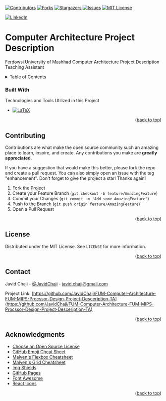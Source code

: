 <a name="readme-top"></a>


[![Contributors][contributors-shield]][contributors-url]
[![Forks][forks-shield]][forks-url]
[![Stargazers][stars-shield]][stars-url]
[![Issues][issues-shield]][issues-url]
[![MIT License][license-shield]][license-url]



[![LinkedIn][linkedin-shield]][javid-linkedin-url]


# Computer Architecture Project Description

Ferdowsi University of Mashhad Computer Architecture Project Description Teaching Assistant


<!-- TABLE OF CONTENTS -->
<details>
  <summary>Table of Contents</summary>
  <ol>
    <li>
      <a href="#about-the-project">About The Project</a>
      <ul>
        <li><a href="#built-with">Built With</a></li>
      </ul>
    </li>
    <li>
      <a href="#getting-started">Getting Started</a>
      <ul>
        <li><a href="#prerequisites">Prerequisites</a></li>
        <li><a href="#installation">Installation</a></li>
      </ul>
    </li>
    <li><a href="#usage">Usage</a></li>
    <li><a href="#roadmap">Roadmap</a></li>
    <li><a href="#contributing">Contributing</a></li>
    <li><a href="#license">License</a></li>
    <li><a href="#contact">Contact</a></li>
    <li><a href="#acknowledgments">Acknowledgments</a></li>
  </ol>
</details>




### Built With

<!-- This section should list any major frameworks/libraries used to bootstrap your project. Leave any add-ons/plugins for the acknowledgements section. Here are a few examples. -->

Technologies and Tools Utilized in this Project

* [![LaTeX][LaTeX.org]][LaTeX-url]

<p align="right">(<a href="#readme-top">back to top</a>)</p>





<!-- CONTRIBUTING -->
## Contributing

Contributions are what make the open source community such an amazing place to learn, inspire, and create. Any contributions you make are **greatly appreciated**.

If you have a suggestion that would make this better, please fork the repo and create a pull request. You can also simply open an issue with the tag "enhancement".
Don't forget to give the project a star! Thanks again!

1. Fork the Project
2. Create your Feature Branch (`git checkout -b feature/AmazingFeature`)
3. Commit your Changes (`git commit -m 'Add some AmazingFeature'`)
4. Push to the Branch (`git push origin feature/AmazingFeature`)
5. Open a Pull Request

<p align="right">(<a href="#readme-top">back to top</a>)</p>





<!-- LICENSE -->
## License

Distributed under the MIT License. See `LICENSE` for more information.

<p align="right">(<a href="#readme-top">back to top</a>)</p>

<!-- CONTACT -->
## Contact

Javid Chaji - [@JavidChaji](https://twitter.com/JavidChaji) - javid.chaji@gmail.com

Project Link: [https://github.com/JavidChaji/FUM-Computer-Architecture-FUM-MIPS-Procssor-Design-Project-Desceription-TA](https://github.com/JavidChaji/FUM-Computer-Architecture-FUM-MIPS-Procssor-Design-Project-Desceription-TA)

<p align="right">(<a href="#readme-top">back to top</a>)</p>



<!-- ACKNOWLEDGMENTS -->
## Acknowledgments

<!-- Use this space to list resources you find helpful and would like to give credit to. I've included a few of my favorites to kick things off! -->

* [Choose an Open Source License](https://choosealicense.com)
* [GitHub Emoji Cheat Sheet](https://www.webpagefx.com/tools/emoji-cheat-sheet)
* [Malven's Flexbox Cheatsheet](https://flexbox.malven.co/)
* [Malven's Grid Cheatsheet](https://grid.malven.co/)
* [Img Shields](https://shields.io)
* [GitHub Pages](https://pages.github.com)
* [Font Awesome](https://fontawesome.com)
* [React Icons](https://react-icons.github.io/react-icons/search)

<p align="right">(<a href="#readme-top">back to top</a>)</p>




<!-- MARKDOWN LINKS & IMAGES -->
<!-- https://www.markdownguide.org/basic-syntax/#reference-style-links -->
<!-- https://ileriayo.github.io/markdown-badges/ -->

<!-- Contributors -->
[contributors-shield]: https://img.shields.io/github/contributors/javidchaji/FUM-Computer-Architecture-FUM-MIPS-Procssor-Design-Project-Desceription-TA.svg?style=for-the-badge

[contributors-url]: https://github.com/javidchaji/FUM-Computer-Architecture-FUM-MIPS-Procssor-Design-Project-Desceription-TA/graphs/contributors

<!-- Forks -->
[forks-shield]: https://img.shields.io/github/forks/javidchaji/FUM-Computer-Architecture-FUM-MIPS-Procssor-Design-Project-Desceription-TA.svg?style=for-the-badge

[forks-url]: https://github.com/javidchaji/FUM-Computer-Architecture-FUM-MIPS-Procssor-Design-Project-Desceription-TA/network/members


<!-- Stars -->
[stars-shield]: https://img.shields.io/github/stars/javidchaji/FUM-Computer-Architecture-FUM-MIPS-Procssor-Design-Project-Desceription-TA.svg?style=for-the-badge

[stars-url]: https://github.com/javidchaji/FUM-Computer-Architecture-FUM-MIPS-Procssor-Design-Project-Desceription-TA/stargazers


<!-- Issues -->
[issues-shield]: https://img.shields.io/github/issues/javidchaji/FUM-Computer-Architecture-FUM-MIPS-Procssor-Design-Project-Desceription-TA.svg?style=for-the-badge

[issues-url]: https://github.com/javidchaji/FUM-Computer-Architecture-FUM-MIPS-Procssor-Design-Project-Desceription-TA/issues


<!-- License -->
[license-shield]: https://img.shields.io/github/license/javidchaji/FUM-Computer-Architecture-FUM-MIPS-Procssor-Design-Project-Desceription-TA.svg?style=for-the-badge

[license-url]: https://github.com/javidchaji/FUM-Computer-Architecture-FUM-MIPS-Procssor-Design-Project-Desceription-TA/blob/master/LICENSE


<!-- Linkedin -->
[linkedin-shield]: https://img.shields.io/badge/linkedin-%230077B5.svg?style=for-the-badge&logo=linkedin&logoColor=white

[javid-linkedin-url]: https://linkedin.com/in/javidchaji




[LaTeX.org]: https://img.shields.io/badge/LaTeX-47A141?style=for-the-badge&logo=LaTeX&logoColor=white
[LaTeX-url]: https://www.latex-project.org/
